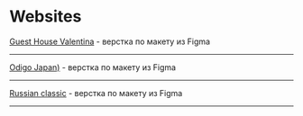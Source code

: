 # Websites

[Guest House Valentina](https://tuna0007.github.io/guestHouse) - верстка по макету из Figma

________________________________________

[Odigo Japan)](https://tuna0007.github.io/japan) - верстка по макету из Figma

________________________________________

[Russian classic](https://tuna0007.github.io/panelka/) - верстка по макету из Figma

________________________________________
